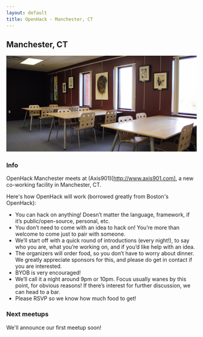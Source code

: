 ```yaml
---
layout: default
title: OpenHack - Manchester, CT
---
```


## Manchester, CT

![Axis901](/manchester_ct/axis901.jpg)

### Info

OpenHack Manchester meets at (Axis901)[http://www.axis901.com], a new co-working facility in Manchester, CT.

Here's how OpenHack will work (borrowed greatly from Boston's OpenHack):

* You can hack on anything! Doesn’t matter the language, framework, if it’s public/open-source, personal, etc.
* You don’t need to come with an idea to hack on! You’re more than welcome to come just to pair with someone.
* We’ll start off with a quick round of introductions (every night!), to say who you are, what you’re working on, and if you’d like help with an idea.
* The organizers will order food, so you don’t have to worry about dinner. We greatly appreciate sponsors for this, and please do get in contact if you are interested.
* BYOB is very encouraged!
* We’ll call it a night around 9pm or 10pm. Focus usually wanes by this point, for obvious reasons! If there’s interest for further discussion, we can head to a bar.
* Please RSVP so we know how much food to get!

### Next meetups

We'll announce our first meetup soon!
